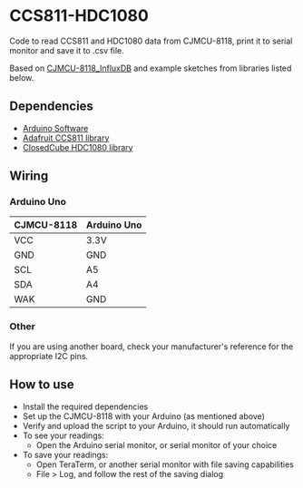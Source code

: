 # CCS811-HDC1080
Code to read CCS811 and HDC1080 data from CJMCU-8118, print it to serial monitor and save it to .csv file.

Based on [CJMCU-8118_InfluxDB](https://github.com/bfaliszek/CJMCU-8118_InfluxDB) and example sketches from libraries listed below.

## Dependencies
- [Arduino Software](https://www.arduino.cc/en/main/software)
- [Adafruit CCS811 library](https://github.com/adafruit/Adafruit_CCS811)
- [ClosedCube HDC1080 library](https://github.com/closedcube/ClosedCube_HDC1080_Arduino)

## Wiring
### Arduino Uno
CJMCU-8118 | Arduino Uno
---------- | -----------
VCC | 3.3V
GND | GND
SCL | A5
SDA | A4
WAK | GND

### Other
If you are using another board, check your manufacturer's reference for the appropriate I2C pins.

## How to use
- Install the required dependencies
- Set up the CJMCU-8118 with your Arduino (as mentioned above)
- Verify and upload the script to your Arduino, it should run automatically
- To see your readings:
  - Open the Arduino serial monitor, or serial monitor of your choice
- To save your readings:
  - Open TeraTerm, or another serial monitor with file saving capabilities
  - File > Log, and follow the rest of the saving dialog
